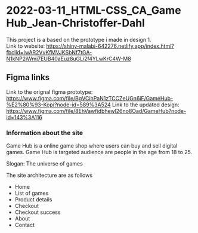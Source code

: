 # 2022-03-11_HTML-CSS_CA_Game Hub_Jean-Christoffer-Dahl
This project is a based on the prototype i made in design 1.<br>
Link to website: https://shiny-malabi-642276.netlify.app/index.html?fbclid=IwAR2VvKfMVJKSbNf7tGA-N1kNP2iWmj7EUB40aEuz8uGLi2f4YLwKrC4W-M8

## Figma links<br>
Link to the orignal figma prototype: https://www.figma.com/file/BgVCihPaN1zTCCZeUGn6iF/GameHub-%E2%80%93-Kopi?node-id=589%3A524
Link to the updated design: https://www.figma.com/file/8EhVawfidbhewl26no8Oad/GameHub?node-id=143%3A116

### Information about the site<br>
Game Hub is a online game shop where users can buy and sell digital games.
Game Hub is targeted audience are people in the age from 18 to 25. 

Slogan: The universe of games

The site architecture are as follows<br>
- Home 
- List of games 
- Product details 
- Checkout 
- Checkout success 
- About
- Contact
